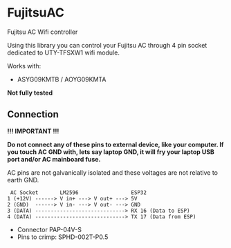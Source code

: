# FujitsuAC

Fujitsu AC Wifi controller

Using this library you can control your Fujitsu AC through 4 pin socket dedicated to UTY-TFSXW1 wifi module.

Works with:
* ASYG09KMTB / AOYG09KMTA

**Not fully tested**

## Connection

**!!! IMPORTANT !!!**

**Do not connect any of these pins to external device, like your computer. If you touch AC GND with, lets say laptop GND, it will fry your laptop USB port and/or AC mainboard fuse.**

AC pins are not galvanically isolated and these voltages are not relative to earth GND.

```
 AC Socket       LM2596                 ESP32
1 (+12V) ------> V in+ ---> V out+ ---> 5V
2 (GND)  ------> V in- ---> V out- ---> GND
3 (DATA) -----------------------------> RX 16 (Data to ESP)
4 (DATA) -----------------------------> TX 17 (Data from ESP)
```

* Connector PAP-04V-S
* Pins to crimp: SPHD-002T-P0.5
